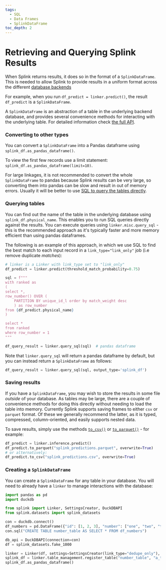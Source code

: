 ```yaml
---
tags:
  - SQL
  - Data Frames
  - SplinkDataFrame
toc_depth: 2
---
```

# Retrieving and Querying Splink Results

When Splink returns results, it does so in the format of a `SplinkDataFrame`.   This is needed to allow Splink to provide results in a uniform format across the different [database backends](../splink_fundamentals/backends/backends.md)

For example, when you run `df_predict = linker.predict()`, the result `df_predict` is a `SplinkDataFrame`.

A `SplinkDataFrame` is an abstraction of a table in the underlying backend database, and provides several convenience methods for interacting with the underlying table.
For detailed information check [the full API](../../api_docs/splink_dataframe.md).

### Converting to other types

You can convert a `SplinkDataFrame` into a Pandas dataframe using `splink_df.as_pandas_dataframe()`.

To view the first few records use a limit statement: `splink_df.as_pandas_dataframe(limit=10)`.

For large linkages, it is not recommended to convert the whole `SplinkDataFrame` to pandas because Splink results can be very large, so converting them into pandas can be slow and result in out of memory errors. Usually it will be better to use [SQL to query the tables directly](#querying-tables).



### Querying tables

You can find out the name of the table in the underlying database using `splink_df.physical_name`. This enables you to run SQL queries directly against the results.
You can execute queries using `linker.misc.query_sql` -
this is the recommended approach as it's typically faster and more memory efficient than using pandas dataframes.

The following is an example of this approach, in which we use SQL to find the best match to each input record in a `link_type="link_only"` job (i.e remove duplicate _matches_):

```python
# linker is a Linker with link_type set to "link_only"
df_predict = linker.predict(threshold_match_probability=0.75)

sql = f"""
with ranked as
(
select *,
row_number() OVER (
    PARTITION BY unique_id_l order by match_weight desc
    ) as row_number
from {df_predict.physical_name}
)

select *
from ranked
where row_number = 1
"""

df_query_result = linker.query_sql(sql)  # pandas dataframe
```

Note that `linker.query_sql` will return a pandas dataframe by default, but you can instead return a `SplinkDataFrame` as follows:
```python
df_query_result = linker.query_sql(sql, output_type='splink_df')
```

### Saving results

If you have a `SplinkDataFrame`, you may wish to store the results in some file _outside_ of your database.
As tables may be large, there are a couple of convenience methods for doing this directly without needing to load the table into memory.
Currently Splink supports saving frames to either `csv` or `parquet` format.
Of these we generally recommend the latter, as it is typed, compressed, column-oriented, and easily supports nested data.

To save results, simply use the methods [`to_csv()`](../../api_docs/splink_dataframe.md) or [`to_parquet()`](../../api_docs/splink_dataframe.md) - for example:
```python
df_predict = linker.inference.predict()
df_predict.to_parquet("splink_predictions.parquet", overwrite=True)
# or alternatively:
df_predict.to_csv("splink_predictions.csv", overwrite=True)
```

### Creating a `SplinkDataFrame`


You can  create a `SplinkDataFrame` for any table in your database. You will need to already have a `linker` to manage interactions with the database:
```python
import pandas as pd
import duckdb

from splink import Linker, SettingsCreator, DuckDBAPI
from splink.datasets import splink_datasets

con = duckdb.connect()
df_numbers = pd.DataFrame({"id": [1, 2, 3], "number": ["one", "two", "three"]})
con.sql("CREATE TABLE number_table AS SELECT * FROM df_numbers")

db_api = DuckDBAPI(connection=con)
df = splink_datasets.fake_1000

linker = Linker(df, settings=SettingsCreator(link_type="dedupe_only"), db_api=db_api)
splink_df = linker.table_management.register_table("number_table", "a_templated_name")
splink_df.as_pandas_dataframe()
```
```

